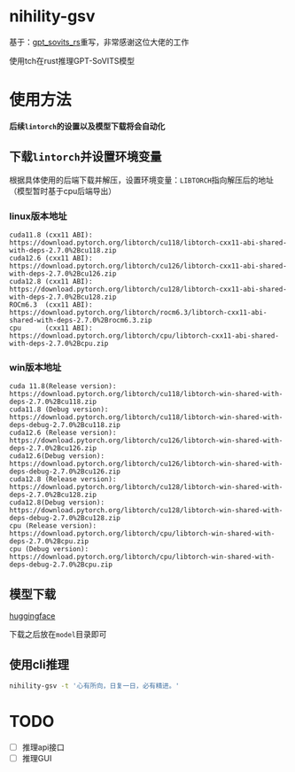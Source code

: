 # nihility-gsv

基于：[gpt_sovits_rs](https://github.com/second-state/gpt_sovits_rs)重写，非常感谢这位大佬的工作

使用tch在rust推理GPT-SoVITS模型

# 使用方法

**后续`lintorch`的设置以及模型下载将会自动化**

## 下载`lintorch`并设置环境变量

根据具体使用的后端下载并解压，设置环境变量：`LIBTORCH`指向解压后的地址（模型暂时基于cpu后端导出）

### linux版本地址

```
cuda11.8 (cxx11 ABI):		https://download.pytorch.org/libtorch/cu118/libtorch-cxx11-abi-shared-with-deps-2.7.0%2Bcu118.zip
cuda12.6 (cxx11 ABI):		https://download.pytorch.org/libtorch/cu126/libtorch-cxx11-abi-shared-with-deps-2.7.0%2Bcu126.zip
cuda12.8 (cxx11 ABI):		https://download.pytorch.org/libtorch/cu128/libtorch-cxx11-abi-shared-with-deps-2.7.0%2Bcu128.zip
ROCm6.3  (cxx11 ABI):		https://download.pytorch.org/libtorch/rocm6.3/libtorch-cxx11-abi-shared-with-deps-2.7.0%2Brocm6.3.zip
cpu 	 (cxx11 ABI):		https://download.pytorch.org/libtorch/cpu/libtorch-cxx11-abi-shared-with-deps-2.7.0%2Bcpu.zip
```

### win版本地址

```
cuda 11.8(Release version):	https://download.pytorch.org/libtorch/cu118/libtorch-win-shared-with-deps-2.7.0%2Bcu118.zip
cuda11.8 (Debug version):	https://download.pytorch.org/libtorch/cu118/libtorch-win-shared-with-deps-debug-2.7.0%2Bcu118.zip
cuda12.6 (Release version):	https://download.pytorch.org/libtorch/cu126/libtorch-win-shared-with-deps-2.7.0%2Bcu126.zip
cuda12.6(Debug version):	https://download.pytorch.org/libtorch/cu126/libtorch-win-shared-with-deps-debug-2.7.0%2Bcu126.zip
cuda12.8 (Release version):	https://download.pytorch.org/libtorch/cu128/libtorch-win-shared-with-deps-2.7.0%2Bcu128.zip
cuda12.8(Debug version):	https://download.pytorch.org/libtorch/cu128/libtorch-win-shared-with-deps-debug-2.7.0%2Bcu128.zip
cpu (Release version):		https://download.pytorch.org/libtorch/cpu/libtorch-win-shared-with-deps-2.7.0%2Bcpu.zip
cpu (Debug version):		https://download.pytorch.org/libtorch/cpu/libtorch-win-shared-with-deps-debug-2.7.0%2Bcpu.zip
```

## 模型下载

[huggingface](https://huggingface.co/nihilityer/nihility-gsv)

下载之后放在`model`目录即可

## 使用cli推理

```bash
nihility-gsv -t '心有所向，日复一日，必有精进。'
```

# TODO

- [ ] 推理api接口
- [ ] 推理GUI